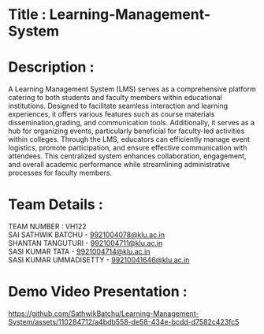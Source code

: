 # Title : Learning-Management-System
# Description :
 A Learning Management System (LMS) serves as a comprehensive platform catering to both students and faculty members within educational institutions. Designed to facilitate seamless interaction and learning experiences, it offers various features such as course materials dissemination,grading, and communication tools. Additionally, it serves as a hub for organizing events, particularly beneficial for faculty-led activities within colleges. Through the LMS, educators can efficiently manage event logistics, promote participation, and ensure effective communication with attendees. This centralized system enhances collaboration, engagement, and overall academic performance while streamlining administrative processes for faculty members.
# Team Details :
TEAM NUMBER : VH122 <br>
SAI SATHWIK BATCHU - 9921004078@klu.ac.in <br>
SHANTAN TANGUTURI - 9921004711@klu.ac.in <br>
SASI KUMAR TATA - 9921004714@klu.ac.in <br>
SASI KUMAR UMMADISETTY - 99210041646@klu.ac.in
# Demo Video Presentation :
https://github.com/SathwikBatchu/Learning-Management-System/assets/110284712/a4bdb558-de58-434e-bcdd-d7582c423fc5

